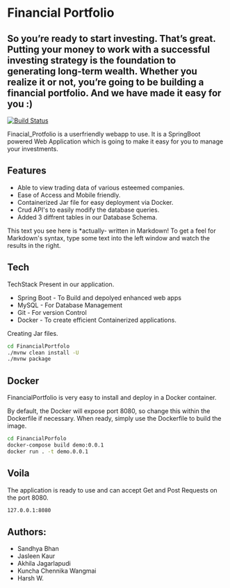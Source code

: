 # Financial Portfolio
## So you’re ready to start investing. That’s great. Putting your money to work with a successful investing strategy is the foundation to generating long-term wealth. Whether you realize it or not, you’re going to be building a financial portfolio. And we have made it easy for you :)

[![Build Status](https://travis-ci.org/joemccann/dillinger.svg?branch=master)](https://travis-ci.org/joemccann/dillinger)

Finacial_Protfolio is a userfriendly webapp to use.
It is a SpringBoot powered Web Application which is going to make it easy for you to manage your investments.

## Features

- Able to view trading data of various esteemed companies.
- Ease of Access and Mobile friendly.
- Containerized Jar file for easy deployment via Docker.
- Crud API's to easily modify the database queries.
- Added 3 diffrent tables in our Database Schema.

This text you see here is *actually- written in Markdown! To get a feel
for Markdown's syntax, type some text into the left window and
watch the results in the right.


## Tech

TechStack Present in our application.

- Spring Boot - To Build and depolyed enhanced web apps
- MySQL - For Database Management
- Git - For version Control
- Docker - To create efficient Containerized applications.

Creating Jar files. 

```sh
cd FinancialPortfolo
./mvnw clean install -U 
./mvnw package
```

## Docker

FinancialPortfolio is very easy to install and deploy in a Docker container.

By default, the Docker will expose port 8080, so change this within the
Dockerfile if necessary. When ready, simply use the Dockerfile to
build the image.

```sh
cd FinancialPorfolo
docker-compose build demo:0.0.1
docker run . -t demo.0.0.1
```


## Voila
The application is ready to use and can accept Get and Post Requests on the port 8080.
```sh
127.0.0.1:8080
```

## Authors:

- Sandhya Bhan
- Jasleen Kaur
- Akhila Jagarlapudi
- Kuncha Chennika Wangmai
- Harsh W.


